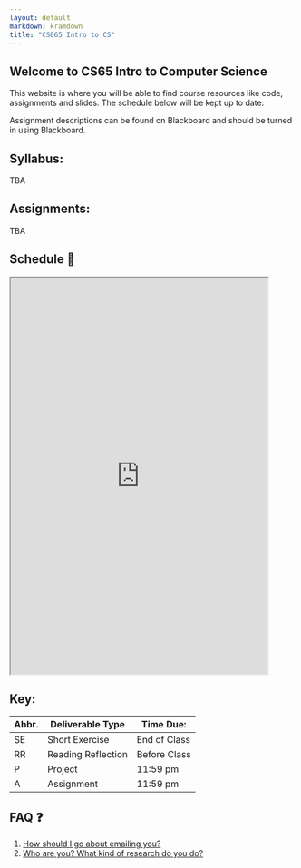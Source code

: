 ```yaml
---
layout: default
markdown: kramdown
title: "CS065 Intro to CS"
---
```


## Welcome to CS65 Intro to Computer Science

This website is where you will be able to find course resources like code, assignments and slides. The schedule below will be kept up to date.

Assignment descriptions can be found on Blackboard and should be turned in using Blackboard.

## Syllabus:

TBA

## Assignments:

TBA

## Schedule 📆 

<iframe width='90%' height='700' src="https://docs.google.com/spreadsheets/d/e/2PACX-1vSta5faVhTQlgJD6R0hVbZFR69PaeMlPIt5X4qf-7p9LOZyCB-gLR53Qg1hwCjV5DhtPa9mKNlUd4SU/pubhtml?gid=0&amp;single=true&amp;widget=true&amp;headers=false"></iframe>
<br>

## Key:

| Abbr. | Deliverable Type   | Time Due:    |
|-------|--------------------|--------------|
| SE    | Short Exercise     | End of Class |
| RR    | Reading Reflection | Before Class |
| P     | Project            | 11:59 pm     |
| A     | Assignment         | 11:59 pm     |


## FAQ ❓
1. [How should I go about emailing you?](/email_tips/)
2. [Who are you? What kind of research do you do?](https://merriekay.com)
